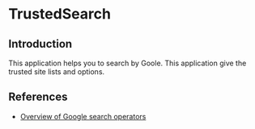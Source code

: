 # TrustedSearch

## Introduction
This application helps  you to search by Goole. This application give the trusted site lists and options.

## References
* [Overview of Google search operators](https://developers.google.com/search/docs/monitor-debug/search-operators)


